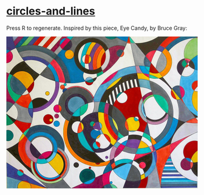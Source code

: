 # [circles-and-lines](https://frowenz.github.io/circles-and-lines)

Press R to regenerate.
Inspired by this piece, Eye Candy, by Bruce Gray:

![Eye Candy](eye_candy.jpg)

